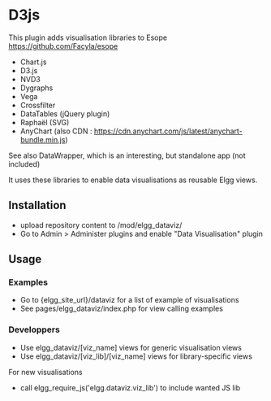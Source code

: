D3js
====

This plugin adds visualisation libraries to Esope https://github.com/Facyla/esope
 - Chart.js
 - D3.js
 - NVD3
 - Dygraphs
 - Vega
 - Crossfilter
 - DataTables (jQuery plugin)
 - Raphaël (SVG)
 - AnyChart (also CDN : https://cdn.anychart.com/js/latest/anychart-bundle.min.js)

See also DataWrapper, which is an interesting, but standalone app (not included)


It uses these libraries to enable data visualisations as reusable Elgg views.


## Installation
- upload repository content to /mod/elgg_dataviz/
- Go to Admin > Administer plugins and enable "Data Visualisation" plugin


## Usage

### Examples
- Go to {elgg_site_url}/dataviz for a list of example of visualisations
- See pages/elgg_dataviz/index.php for view calling examples

### Developpers
- Use elgg_dataviz/[viz_name] views for generic visualisation views
- Use elgg_dataviz/[viz_lib]/[viz_name] views for library-specific views

For new visualisations
- call elgg_require_js('elgg.dataviz.viz_lib') to include wanted JS lib



